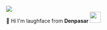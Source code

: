 <img src="https://media.tenor.com/images/a26199b957a766fa315066632a60f16d/tenor.gif"></br>
🐳 Hi I'm laughface from **Denpasar** <img src="https://emojis.slackmojis.com/emojis/images/1562883039/5948/bongo_blob.gif?1562883039" width="30" />
